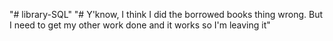"# library-SQL" 
"# Y'know, I think I did the borrowed books thing wrong. But I need to get my other work done and it works so I'm leaving it"
